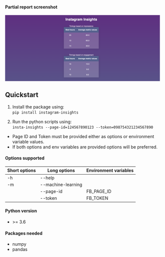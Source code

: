 
#### Partial report screenshot

![Report Screenshot](screenshot.png "Report Screenshot")

## Quickstart

1. Install the package using:<br>
`pip install instagram-insights`

2. Run the python scripts using:<br>
`insta-insights --page-id=124567890123 --token=098754321234567890`

- Page ID and Token must be provided either as options or environment variable values. 
- If both options and env variables are provided options will be preferred.

#### Options supported

| Short options | Long options | Environment variables |
|---------------|--------------|-----------------------|
| -h | --help ||
| -m | --machine-learning ||
| | --page-id | FB_PAGE_ID|
| | --token   | FB_TOKEN  |


#### Python version

- \>= 3.6

#### Packages needed
- numpy
- pandas
